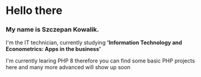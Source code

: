 <h1> Hello there </h1> 
<h3> My name is Szczepan Kowalik. </h3> 

<p> I'm the IT technician, currently studying <b> 'Information Technology and Econometrics: Apps in the business' </b> </p>
<p> I'm currently learing PHP 8 therefore you can find some basic PHP projects here and many more advanced will show up soon </p>

